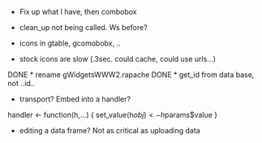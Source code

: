* Fix up what I have, then combobox

* clean_up not being called. Ws before?
* icons in gtable, gcomobobx, ..
* stock icons are slow (.3sec. could cache, could use urls...)

DONE * rename gWidgetsWWW2.rapache
DONE * get_id from data base, not ..id..
* transport? Embed into a handler? 

handler <- function(h,...) {
  set_value(h$obj) <- h$params$value
}

* editing a data frame? Not as critical as uploading data
